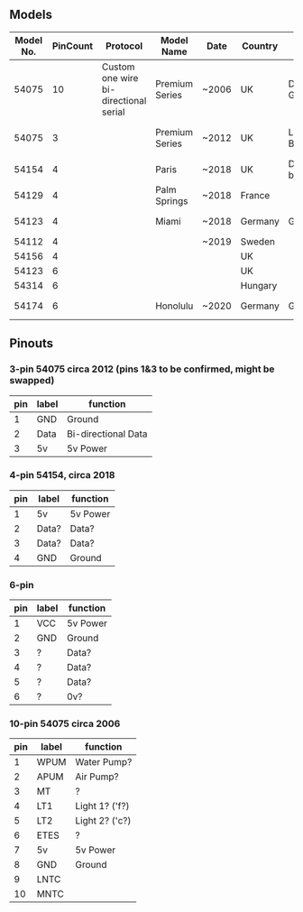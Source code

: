 ## Models

| Model No. | PinCount | Protocol                              | Model Name     | Date  | Country | Colour         | Comments            |
| --------- | -------- | ------------------------------------- | -------------- | ----- | ------- | -------------- | ------------------- |
| 54075     | 10       | Custom one wire bi-directional serial | Premium Series | ~2006 | UK      | Dark Grey      | Oval display        |
| 54075     | 3        |                                       | Premium Series | ~2012 | UK      | Light Blue     | Semi-circle display |
| 54154     | 4        |                                       | Paris          | ~2018 | UK      | Dark blue/grey | Oval display        |
| 54129     | 4        |                                       | Palm Springs   | ~2018 | France  |
| 54123     | 4        |                                       | Miami          | ~2018 | Germany | Grey           | Round display       |
| 54112     | 4        |                                       |                | ~2019 | Sweden  |
| 54156     | 4        |                                       |                |       | UK      |
| 54123     | 6        |                                       |                |       | UK      |
| 54314     | 6        |                                       |                |       | Hungary |
| 54174     | 6        |                                       | Honolulu       | ~2020 | Germany | Grey           | Round display       |

## Pinouts

### 3-pin 54075 circa 2012 (pins 1&3 to be confirmed, might be swapped)

| pin | label | function            |
| --- | ----- | ------------------- |
| 1   | GND   | Ground              |
| 2   | Data  | Bi-directional Data |
| 3   | 5v    | 5v Power            |

### 4-pin 54154, circa 2018

| pin | label | function |
| --- | ----- | -------- |
| 1   | 5v    | 5v Power |
| 2   | Data? | Data?    |
| 3   | Data? | Data?    |
| 4   | GND   | Ground   |

### 6-pin

| pin | label | function |
| --- | ----- | -------- |
| 1   | VCC   | 5v Power |
| 2   | GND   | Ground   |
| 3   | ?     | Data?    |
| 4   | ?     | Data?    |
| 5   | ?     | Data?    |
| 6   | ?     | 0v?      |

### 10-pin 54075 circa 2006

| pin | label | function       |
| --- | ----- | -------------- |
| 1   | WPUM  | Water Pump?    |
| 2   | APUM  | Air Pump?      |
| 3   | MT    | ?              |
| 4   | LT1   | Light 1? ('f?) |
| 5   | LT2   | Light 2? ('c?) |
| 6   | ETES  | ?              |
| 7   | 5v    | 5v Power       |
| 8   | GND   | Ground         |
| 9   | LNTC  |                |
| 10  | MNTC  |                |
